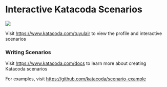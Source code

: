 # Interactive Katacoda Scenarios

[![](http://shields.katacoda.com/katacoda/tuyulair/count.svg)](https://www.katacoda.com/tuyulair "Get your profile on Katacoda.com")

Visit https://www.katacoda.com/tuyulair to view the profile and interactive scenarios

### Writing Scenarios
Visit https://www.katacoda.com/docs to learn more about creating Katacoda scenarios

For examples, visit https://github.com/katacoda/scenario-example
